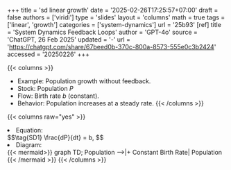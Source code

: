 +++
title = 'sd linear growth'
date = '2025-02-26T17:25:57+07:00'
draft = false
authors = ['viridi']
type = 'slides'
layout = 'columns'
math = true
tags = ['linear', 'growth']
categories = ['system-dynamics']
url = '25b93'
[ref]
title = 'System Dynamics Feedback Loops'
author = 'GPT-4o'
source = 'ChatGPT, 26 Feb 2025'
updated = '-'
url = 'https://chatgpt.com/share/67beed0b-370c-800a-8573-555e0c3b2424'
accessed = '20250226'
+++

{{< columns >}}
+ Example: Population growth without feedback.
+ Stock: Population $P$
+ Flow: Birth rate $b$ (constant).
+ Behavior: Population increases at a steady rate.
{{< /columns >}}

{{< columns raw="yes" >}}
<li>Equation:</li>
$$\tag{SD1}
\frac{dP}{dt} = b,
$$
<li>Diagram:</li>
{{< mermaid>}}
graph TD;
  Population -->|+ Constant Birth Rate| Population
{{< /mermaid >}}
{{< /columns >}}
